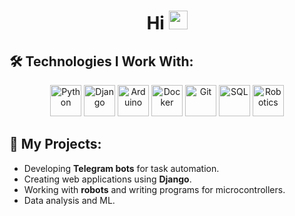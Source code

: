 <h1 align="center">
  Hi <img src="https://media.giphy.com/media/hvRJCLFzcasrR4ia7z/giphy.gif" width="30px"/>
</h1>  

## 🛠️ Technologies I Work With:
<p align="center">
  <img src="https://skillicons.dev/icons?i=python" alt="Python" width="50" />
  <img src="https://skillicons.dev/icons?i=django" alt="Django" width="50" />
  <img src="https://skillicons.dev/icons?i=arduino" alt="Arduino" width="50" />
  <img src="https://skillicons.dev/icons?i=docker" alt="Docker" width="50" />
  <img src="https://skillicons.dev/icons?i=git" alt="Git" width="50" />
  <img src="https://skillicons.dev/icons?i=sql" alt="SQL" width="50" />
  <img src="https://skillicons.dev/icons?i=robotframework" alt="Robotics" width="50" />
</p>


## 🚀 My Projects:
- Developing **Telegram bots** for task automation.
- Creating web applications using **Django**.
- Working with **robots** and writing programs for microcontrollers.
- Data analysis and ML.




